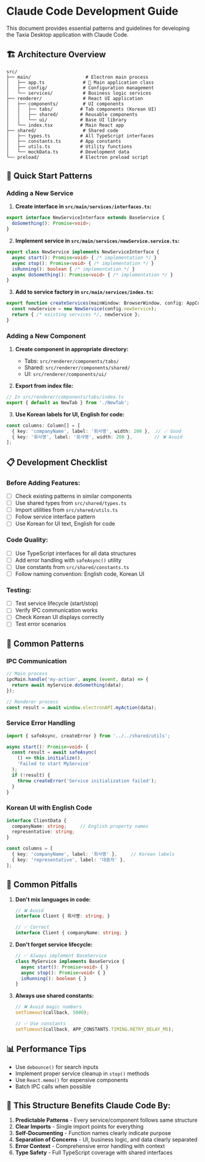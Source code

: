 # Claude Code Development Guide

This document provides essential patterns and guidelines for developing the Taxia Desktop application with Claude Code.

## 🏗️ Architecture Overview

```
src/
├── main/                    # Electron main process
│   ├── app.ts              # 🎯 Main application class
│   ├── config/             # Configuration management
│   └── services/           # Business logic services
├── renderer/               # React UI application
│   ├── components/         # UI components
│   │   ├── tabs/          # Tab components (Korean UI)
│   │   ├── shared/        # Reusable components
│   │   └── ui/            # Base UI library
│   └── index.tsx          # Main React app
├── shared/                 # Shared code
│   ├── types.ts           # All TypeScript interfaces
│   ├── constants.ts       # App constants
│   ├── utils.ts           # Utility functions
│   └── mockData.ts        # Development data
└── preload/               # Electron preload script
```

## 🎯 Quick Start Patterns

### Adding a New Service

1. **Create interface in `src/main/services/interfaces.ts`:**
```typescript
export interface NewServiceInterface extends BaseService {
  doSomething(): Promise<void>;
}
```

2. **Implement service in `src/main/services/newService.service.ts`:**
```typescript
export class NewService implements NewServiceInterface {
  async start(): Promise<void> { /* implementation */ }
  async stop(): Promise<void> { /* implementation */ }
  isRunning(): boolean { /* implementation */ }
  async doSomething(): Promise<void> { /* implementation */ }
}
```

3. **Add to service factory in `src/main/services/index.ts`:**
```typescript
export function createServices(mainWindow: BrowserWindow, config: AppConfig) {
  const newService = new NewService(config.newService);
  return { /* existing services */, newService };
}
```

### Adding a New Component

1. **Create component in appropriate directory:**
   - Tabs: `src/renderer/components/tabs/`
   - Shared: `src/renderer/components/shared/`
   - UI: `src/renderer/components/ui/`

2. **Export from index file:**
```typescript
// In src/renderer/components/tabs/index.ts
export { default as NewTab } from './NewTab';
```

3. **Use Korean labels for UI, English for code:**
```typescript
const columns: Column[] = [
  { key: 'companyName', label: '회사명', width: 200 },  // ✅ Good
  { key: '회사명', label: '회사명', width: 200 },        // ❌ Avoid
];
```

## 📋 Development Checklist

### Before Adding Features:
- [ ] Check existing patterns in similar components
- [ ] Use shared types from `src/shared/types.ts`
- [ ] Import utilities from `src/shared/utils.ts`
- [ ] Follow service interface pattern
- [ ] Use Korean for UI text, English for code

### Code Quality:
- [ ] Use TypeScript interfaces for all data structures
- [ ] Add error handling with `safeAsync()` utility
- [ ] Use constants from `src/shared/constants.ts`
- [ ] Follow naming convention: English code, Korean UI

### Testing:
- [ ] Test service lifecycle (start/stop)
- [ ] Verify IPC communication works
- [ ] Check Korean UI displays correctly
- [ ] Test error scenarios

## 🔧 Common Patterns

### IPC Communication
```typescript
// Main process
ipcMain.handle('my-action', async (event, data) => {
  return await myService.doSomething(data);
});

// Renderer process
const result = await window.electronAPI.myAction(data);
```

### Service Error Handling
```typescript
import { safeAsync, createError } from '../../shared/utils';

async start(): Promise<void> {
  const result = await safeAsync(
    () => this.initialize(),
    'Failed to start MyService'
  );
  if (!result) {
    throw createError('Service initialization failed');
  }
}
```

### Korean UI with English Code
```typescript
interface ClientData {
  companyName: string;     // English property names
  representative: string;
}

const columns = [
  { key: 'companyName', label: '회사명' },     // Korean labels
  { key: 'representative', label: '대표자' },
];
```

## 🚨 Common Pitfalls

1. **Don't mix languages in code:**
   ```typescript
   // ❌ Avoid
   interface Client { 회사명: string; }

   // ✅ Correct
   interface Client { companyName: string; }
   ```

2. **Don't forget service lifecycle:**
   ```typescript
   // ✅ Always implement BaseService
   class MyService implements BaseService {
     async start(): Promise<void> { }
     async stop(): Promise<void> { }
     isRunning(): boolean { }
   }
   ```

3. **Always use shared constants:**
   ```typescript
   // ❌ Avoid magic numbers
   setTimeout(callback, 5000);

   // ✅ Use constants
   setTimeout(callback, APP_CONSTANTS.TIMING.RETRY_DELAY_MS);
   ```

## 📊 Performance Tips

- Use `debounce()` for search inputs
- Implement proper service cleanup in `stop()` methods
- Use `React.memo()` for expensive components
- Batch IPC calls when possible

## 🎯 This Structure Benefits Claude Code By:

1. **Predictable Patterns** - Every service/component follows same structure
2. **Clear Imports** - Single import points for everything
3. **Self-Documenting** - Function names clearly indicate purpose
4. **Separation of Concerns** - UI, business logic, and data clearly separated
5. **Error Context** - Comprehensive error handling with context
6. **Type Safety** - Full TypeScript coverage with shared interfaces
